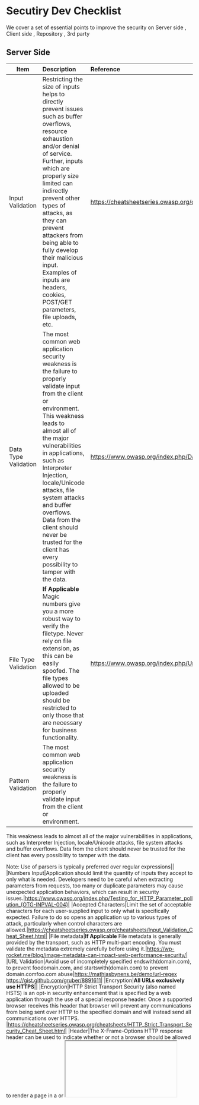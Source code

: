 # Secutiry Dev Checklist
We cover a set of essential points to improve the security on Server side , Client side , Repository , 3rd party 
## Server Side
|Item | Description| Reference|
| -------------- | :--------- |:--------- |
|Input Validation|Restricting the size of inputs helps to directly prevent issues such as buffer overflows, resource exhaustion  and/or denial of service. Further, inputs which are properly size limited can indirectly prevent other types of attacks, as they can prevent attackers from being able to fully develop their malicious input. Examples of inputs are headers, cookies, POST/GET parameters, file uploads, etc.|https://cheatsheetseries.owasp.org/cheatsheets/Input_Validation_Cheat_Sheet.html|
|Data Type Validation|The most common web application security weakness is the failure to properly validate input from the client or environment. This weakness leads to almost all of the major vulnerabilities in applications, such as Interpreter Injection, locale/Unicode attacks, file system attacks and buffer overflows. Data from the client should never be trusted for the client has every possibility to tamper with the data.|https://www.owasp.org/index.php/Data_Validation|
|File Type Validation|**If Applicable** Magic numbers give you a more robust way to verify the filetype. Never rely on file extension, as this can be easily spoofed. The file types allowed to be uploaded should be restricted to only those that are necessary for business functionality.|https://www.owasp.org/index.php/Unrestricted_File_Upload|
|Pattern Validation|The most common web application security weakness is the failure to properly validate input from the client or environment. 
This weakness leads to almost all of the major vulnerabilities in applications, such as Interpreter Injection, locale/Unicode attacks, file system attacks and buffer overflows. Data from the client should never be trusted for the client has every possibility to tamper with the data.

Note: Use of parsers is typically preferred over regular expressions||
|Numbers Input|Application should limit the quantity of inputs they accept to only what is needed. Developers need to be careful when extracting parameters from requests,
 too many or duplicate parameters may cause unexpected application behaviors, which can result in security issues.|https://www.owasp.org/index.php/Testing_for_HTTP_Parameter_pollution_(OTG-INPVAL-004)|
 |Accepted Characters|Limit the set of acceptable characters for each user-supplied input to only what is specifically expected. Failure to do so opens an application up to various types of attack, particularly when control characters are allowed.|https://cheatsheetseries.owasp.org/cheatsheets/Input_Validation_Cheat_Sheet.html|
 |File metadata|**If Applicable** File metadata is generally provided by the transport, such as HTTP multi-part encoding. You must validate the metadata extremely carefully before using it.|https://wp-rocket.me/blog/image-metadata-can-impact-web-performance-security/|
 |URL Validation|Avoid use of incompletely specified endswith(domain.com), to prevent foodomain.com, and startswith(domain.com) to prevent domain.comfoo.com abuse|https://mathiasbynens.be/demo/url-regex
https://gist.github.com/gruber/8891611|
|Encryption|**All URLs exclusively use HTTPS**||
|Encryption|HTTP Strict Transport Security (also named HSTS) is an opt-in security enhancement that is specified by a web application through the use of a special response header.
 Once a supported browser receives this header that browser will prevent any communications from being sent over HTTP to the specified domain and will
 instead send all communications over HTTPS. |https://cheatsheetseries.owasp.org/cheatsheets/HTTP_Strict_Transport_Security_Cheat_Sheet.html|
 |Header|The X-Frame-Options HTTP response header can be used to indicate whether or not a browser should be allowed to render a page in a <frame> or <iframe>. 
Sites can use this to avoid Clickjacking attacks, by ensuring that their content is not embedded into other sites.|https://cheatsheetseries.owasp.org/cheatsheets/Clickjacking_Defense_Cheat_Sheet.html|
 |Header| Content-Type header returned and properly set to match the actual content returned on all responses|https://developer.mozilla.org/en-US/docs/Web/HTTP/Headers/Content-Type|
 |Header|Content-Type header tells the client what the content type of the returned content actually is. Browsers will do MIME sniffing in some cases and will not necessarily
 follow the value of this header; to prevent this behavior, the header X- Content-Type-Options can be set to nosniff.|https://developer.mozilla.org/en-US/docs/Web/HTTP/Headers/Content-Type|
 |Header|The HTTP X-XSS-Protection response header is a feature of Internet Explorer, Chrome and Safari that stops pages from loading when they detect reflected 
cross-site scripting (XSS) attacks.|https://developer.mozilla.org/en-US/docs/Web/HTTP/Headers/X-XSS-Protection|
## Client Side
|Item | Description| 
| -------------- | :--------- |
|Encryption|Verify that all URLs exclusively use HTTPS|
|Encryption|Verify that all URLs returned in responses use HTTPS|
|Encryption|Verify that any authentication tokens/credentials were specifically created **only** for use with our app(s) and cannot be created by or used for other applications|
|Sensitive Information|Verify there are **no** references to internal tools, test environments or test accounts in the apps given/available to the public|
|Sensitive Information|Verify there are **no** references to features which haven't been publicly announced in the apps given/available to the public|
|Sensitive Information|Verify there are **no** *secrets*, *credentials*, *passwords*, *passphrases* for third-parties or internal systems stored in the apps given/available to the public|
|Sensitive Information|Verify that logging is well-formatted (*using standard library*), limited to **only exact values required** (no logging of unknown contents, full objects which could contain sensitive information, etc) and **free of any sensitive information**, such as x-auth-tokens, passwords, credentials, dates of birth, email addresses,etc.|
|Sensitive Information|Verify that **only information necessary** for proper operation is persisted on a client, sensitive information is **cleared on logout and/or encrypted**|
|Sensitive Information|Verify that all test code, debug code, default code, documentation, unnecessary code, jokes, etc. have **all been removed from the final code**|
|Sensitive Information|Verify all experiment names, or code supporting testing of functionality, which is still present in the production code/app, are aliased as to **prevent inadvertent disclosure** of their purpose and/or any unreleased features|
|Sensitive Information|Verify that **no sensitive information** is ever contained in the URL itself to avoid leaking data in proxies and referer headers|
|Session Token Management|Verify that all sessions are **properly terminated server-side** when a user logs out or the session is otherwise terminated/expired|
|Certificate Management|Verify that we have not disabled HTTPS (aka x.509, TLS) certificate validation in any way|
|Remotely Access|Verify there is **no** remotely included Javascript (**unless explicitely approved**)|
|Vulnerability review|Verify there are **no** vulnerabilities rated **Medium** (CVSS >4) or above in any 3rd party, including open-source and/or code we use|
|Design|Verify that any use of the Window.postMessage function is implemented securely|
|Design|Verify that all users are required to confirm any state changing or redirect action before it proceeds|
--------------------------
## Repository
|Item | Description| 
| -------------- | :--------- |
|Sensitive information|Verify there are **no** *secrets*,*credentials*,*passwords*,*passphrases* stored in the project's source code repository|
|Vulnerability review|Verify there are **no** vulnerabilities rated **Medium** (CVSS >4) or above in any 3rd party, including open-source and/or code we use|
--------------------------
## 3rd Party
|Item | Description| 
| -------------- | :--------- |
|Sensitive information|Verify that no requests to 3rd parties are tighly controlled and will never include sensitive information (*not previously approved*), even when programmatic errors occur|
|Encryption|Verify that all requests to 3rd parties use **exclusively https**|
|Access control|Implement and test ability to respond to a user revoking your permission to access their data, including password resets, for 3rd party integrations|
|Uniform Resource Identifier (*URI*)|Explicitely defined any OAuth redirect_uri paths, check the URI don't perform redirects themselves, and are explicitely limited in the 3rd party console, *if possible*|
|Access Control|Verify that all code repositories are **private** with **access controls enabled**|
--------------------------
